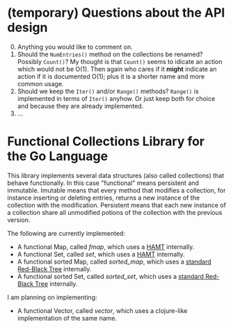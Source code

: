 (temporary) Questions about the API design
==========================================

0. Anything you would like to comment on.
1. Should the ``NumEntries()`` method on the collections be renamed? Possibly
   ``Count()``? My thought is that ``Count()`` seems to idicate an action which
   would not be O(1). Then again who cares if it **might** indicate an action if
   it is documented O(1); plus it is a shorter name and more common usage.
2. Should we keep the ``Iter()`` and/or ``Range()`` methods? ``Range()`` is
   implemented in terms of ``Iter()`` anyhow. Or just keep both for choice and
   because they are already implemented.
3. ... 

Functional Collections Library for the Go Language
==================================================

This library implements several data structures (also called collections)
that behave functionally. In this case "functional" means persistent and
immutable. Imutable means that every method that modifies a collection, for
instance inserting or deleting entries, returns a new instance of the
collection with the modification. Persistent means that each new instance of
a collection share all unmodified potions of the collection with the previous
version.

The following are currently implemented:

* A functional Map, called _fmap_, which uses a [HAMT][1] internally.
* A functional Set, called _set_, which uses a [HAMT][1] internally.
* A functional sorted Map, called _sorted_map_, which uses a
  [standard Red-Black Tree][2] internally.
* A functional sorted Set, called _sorted_set_, which uses a
  [standard Red-Black Tree][2] internally.

I am planning on implementing:

* A functional Vector, called _vector_, which uses a clojure-like
  implementation of the same name.

[1]:https://en.wikipedia.org/wiki/Hash_array_mapped_trie
[2]:https://en.wikipedia.org/wiki/Red%E2%80%93black_tree
